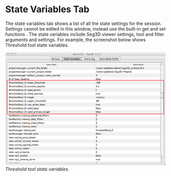 # State Variables Tab

The state variables tab shows a list of all the state settings for the session. Settings cannot be edited in this window, instead use the built-in get and set functions . The state variables include Seg3D viewer settings, tool and filter arguments and settings. For example, the screenshot below shows Threshold tool state variables.

![ToolStateVars](../../../Seg3DBasicFunctionality_figures/Controller_ToolStateVars.png)
*Threshold tool state variables.*
